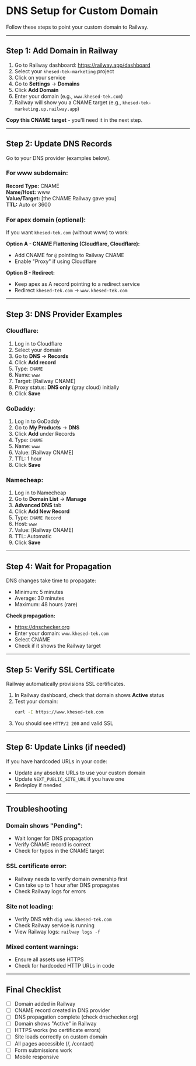 # DNS Setup for Custom Domain

Follow these steps to point your custom domain to Railway.

---

## Step 1: Add Domain in Railway

1. Go to Railway dashboard: https://railway.app/dashboard
2. Select your `khesed-tek-marketing` project
3. Click on your service
4. Go to **Settings** → **Domains**
5. Click **Add Domain**
6. Enter your domain (e.g., `www.khesed-tek.com`)
7. Railway will show you a CNAME target (e.g., `khesed-tek-marketing.up.railway.app`)

**Copy this CNAME target** - you'll need it in the next step.

---

## Step 2: Update DNS Records

Go to your DNS provider (examples below).

### For www subdomain:

**Record Type:** CNAME  
**Name/Host:** www  
**Value/Target:** [the CNAME Railway gave you]  
**TTL:** Auto or 3600

### For apex domain (optional):

If you want `khesed-tek.com` (without www) to work:

**Option A - CNAME Flattening (Cloudflare, Cloudflare):**
- Add CNAME for `@` pointing to Railway CNAME
- Enable "Proxy" if using Cloudflare

**Option B - Redirect:**
- Keep apex as A record pointing to a redirect service
- Redirect `khesed-tek.com` → `www.khesed-tek.com`

---

## Step 3: DNS Provider Examples

### Cloudflare:
1. Log in to Cloudflare
2. Select your domain
3. Go to **DNS** → **Records**
4. Click **Add record**
5. Type: `CNAME`
6. Name: `www`
7. Target: [Railway CNAME]
8. Proxy status: **DNS only** (gray cloud) initially
9. Click **Save**

### GoDaddy:
1. Log in to GoDaddy
2. Go to **My Products** → **DNS**
3. Click **Add** under Records
4. Type: `CNAME`
5. Name: `www`
6. Value: [Railway CNAME]
7. TTL: 1 hour
8. Click **Save**

### Namecheap:
1. Log in to Namecheap
2. Go to **Domain List** → **Manage**
3. **Advanced DNS** tab
4. Click **Add New Record**
5. Type: `CNAME Record`
6. Host: `www`
7. Value: [Railway CNAME]
8. TTL: Automatic
9. Click **Save**

---

## Step 4: Wait for Propagation

DNS changes take time to propagate:
- Minimum: 5 minutes
- Average: 30 minutes
- Maximum: 48 hours (rare)

**Check propagation:**
- https://dnschecker.org
- Enter your domain: `www.khesed-tek.com`
- Select CNAME
- Check if it shows the Railway target

---

## Step 5: Verify SSL Certificate

Railway automatically provisions SSL certificates.

1. In Railway dashboard, check that domain shows **Active** status
2. Test your domain:
   ```bash
   curl -I https://www.khesed-tek.com
   ```
3. You should see `HTTP/2 200` and valid SSL

---

## Step 6: Update Links (if needed)

If you have hardcoded URLs in your code:
- Update any absolute URLs to use your custom domain
- Update `NEXT_PUBLIC_SITE_URL` if you have one
- Redeploy if needed

---

## Troubleshooting

### Domain shows "Pending":
- Wait longer for DNS propagation
- Verify CNAME record is correct
- Check for typos in the CNAME target

### SSL certificate error:
- Railway needs to verify domain ownership first
- Can take up to 1 hour after DNS propagates
- Check Railway logs for errors

### Site not loading:
- Verify DNS with `dig www.khesed-tek.com`
- Check Railway service is running
- View Railway logs: `railway logs -f`

### Mixed content warnings:
- Ensure all assets use HTTPS
- Check for hardcoded HTTP URLs in code

---

## Final Checklist

- [ ] Domain added in Railway
- [ ] CNAME record created in DNS provider
- [ ] DNS propagation complete (check dnschecker.org)
- [ ] Domain shows "Active" in Railway
- [ ] HTTPS works (no certificate errors)
- [ ] Site loads correctly on custom domain
- [ ] All pages accessible (/, /contact)
- [ ] Form submissions work
- [ ] Mobile responsive
